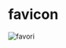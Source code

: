 # favicon

![favori](https://user-images.githubusercontent.com/35434646/42613589-640806dc-85aa-11e8-8aaf-1361e8fcd166.png)
